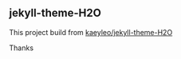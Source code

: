 ## jekyll-theme-H2O

This project build from [kaeyleo/jekyll-theme-H2O](https://github.com/kaeyleo/jekyll-theme-H2O)

Thanks